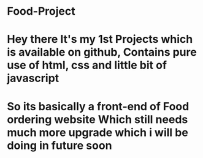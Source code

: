 # Food-Project
# Hey there It's my 1st Projects which is available on github, Contains pure use of html, css and little bit of javascript
# So its basically a front-end of Food ordering  website Which still needs much more upgrade which i will be doing in future soon 
